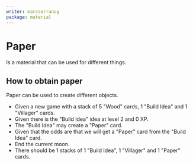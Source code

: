 ```yaml
---
writer: marcserranog
package: material
---
```

# Paper

Is a material that can be used for different things.

## How to obtain paper

Paper can be used to create different objects.

 * Given a new game with a stack of 5 "Wood" cards, 1 "Build Idea" and 1 "Villager" cards.
 * Given there is the "Build Idea" idea at level 2 and 0 XP.
 * The "Build Idea" may create a "Paper" card.
 * Given that the odds are that we will get a "Paper" card from the "Build Idea" card.
 * End the current moon.
 * There should be 1 stacks of 1 "Build Idea", 1 "Villager" and 1 "Paper" cards.
